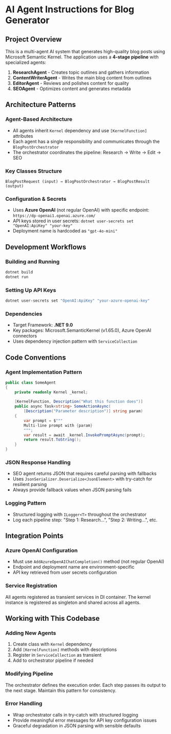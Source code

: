 # AI Agent Instructions for Blog Generator

## Project Overview
This is a multi-agent AI system that generates high-quality blog posts using Microsoft Semantic Kernel. The application uses a **4-stage pipeline** with specialized agents:

1. **ResearchAgent** - Creates topic outlines and gathers information
2. **ContentWriterAgent** - Writes the main blog content from outlines
3. **EditorAgent** - Reviews and polishes content for quality
4. **SEOAgent** - Optimizes content and generates metadata

## Architecture Patterns

### Agent-Based Architecture
- All agents inherit `Kernel` dependency and use `[KernelFunction]` attributes
- Each agent has a single responsibility and communicates through the `BlogPostOrchestrator`
- The orchestrator coordinates the pipeline: Research → Write → Edit → SEO

### Key Classes Structure
```
BlogPostRequest (input) → BlogPostOrchestrator → BlogPostResult (output)
```

### Configuration & Secrets
- Uses **Azure OpenAI** (not regular OpenAI) with specific endpoint: `https://dp-openai1.openai.azure.com/`
- API keys stored in user secrets: `dotnet user-secrets set "OpenAI:ApiKey" "your-key"`
- Deployment name is hardcoded as `"gpt-4o-mini"`

## Development Workflows

### Building and Running
```bash
dotnet build
dotnet run
```

### Setting Up API Keys
```bash
dotnet user-secrets set "OpenAI:ApiKey" "your-azure-openai-key"
```

### Dependencies
- Target Framework: **.NET 9.0**
- Key packages: Microsoft.SemanticKernel (v1.65.0), Azure OpenAI connectors
- Uses dependency injection pattern with `ServiceCollection`

## Code Conventions

### Agent Implementation Pattern
```csharp
public class SomeAgent
{
    private readonly Kernel _kernel;
    
    [KernelFunction, Description("What this function does")]
    public async Task<string> SomeActionAsync(
        [Description("Parameter description")] string param)
    {
        var prompt = $"""
        Multi-line prompt with {param}
        """;
        var result = await _kernel.InvokePromptAsync(prompt);
        return result.ToString();
    }
}
```

### JSON Response Handling
- SEO agent returns JSON that requires careful parsing with fallbacks
- Uses `JsonSerializer.Deserialize<JsonElement>` with try-catch for resilient parsing
- Always provide fallback values when JSON parsing fails

### Logging Pattern
- Structured logging with `ILogger<T>` throughout the orchestrator
- Log each pipeline step: "Step 1: Research...", "Step 2: Writing...", etc.

## Integration Points

### Azure OpenAI Configuration
- Must use `AddAzureOpenAIChatCompletion()` method (not regular OpenAI)
- Endpoint and deployment name are environment-specific
- API key retrieved from user secrets configuration

### Service Registration
All agents registered as transient services in DI container. The kernel instance is registered as singleton and shared across all agents.

## Working with This Codebase

### Adding New Agents
1. Create class with `Kernel` dependency
2. Add `[KernelFunction]` methods with descriptions
3. Register in `ServiceCollection` as transient
4. Add to orchestrator pipeline if needed

### Modifying Pipeline
The orchestrator defines the execution order. Each step passes its output to the next stage. Maintain this pattern for consistency.

### Error Handling
- Wrap orchestrator calls in try-catch with structured logging
- Provide meaningful error messages for API key configuration issues
- Graceful degradation in JSON parsing with sensible defaults